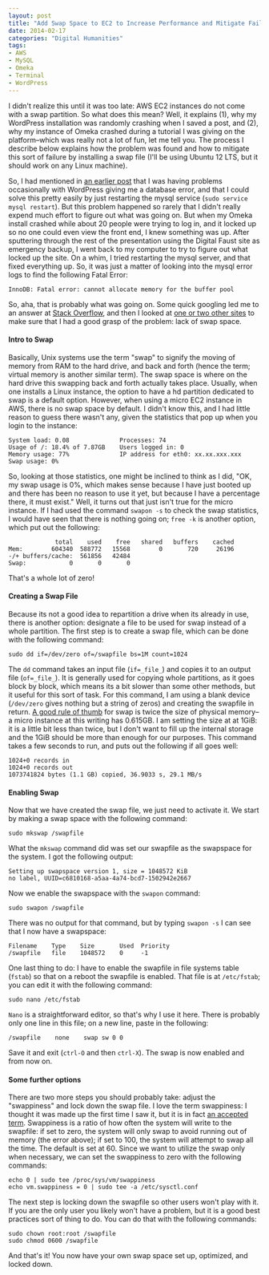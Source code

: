 ```yaml
---
layout: post
title: "Add Swap Space to EC2 to Increase Performance and Mitigate Failure"
date: 2014-02-17
categories: "Digital Humanities"
tags:
- AWS
- MySQL
- Omeka
- Terminal
- WordPress
---
```


I didn't realize this until it was too late: AWS EC2 instances do not come with a swap partition. So what does this mean? Well, it explains (1), why my WordPress installation was randomly crashing when I saved a post, and (2), why my instance of Omeka crashed during a tutorial I was giving on the platform–which was really not a lot of fun, let me tell you. The process I describe below explains how the problem was found and how to mitigate this sort of failure by installing a swap file (I'll be using Ubuntu 12 LTS, but it should work on any Linux machine).

So, I had mentioned in [an earlier post][1] that I was having problems occasionally with WordPress giving me a database error, and that I could solve this pretty easily by just restarting the mysql service (`sudo service mysql restart`). But this problem happened so rarely that I didn't really expend much effort to figure out what was going on. But when my Omeka install crashed while about 20 people were trying to log in, and it locked up so no one could even view the front end, I knew something was up. After sputtering through the rest of the presentation using the Digital Faust site as emergency backup, I went back to my computer to try to figure out what locked up the site. On a whim, I tried restarting the mysql server, and that fixed everything up. So, it was just a matter of looking into the mysql error logs to find the following Fatal Error:

    InnoDB: Fatal error: cannot allocate memory for the buffer pool

So, aha, that is probably what was going on. Some quick googling led me to an answer at [Stack Overflow][2], and then I looked at [one or two other sites][3] to make sure that I had a good grasp of the problem: lack of swap space.

#### Intro to Swap

Basically, Unix systems use the term "swap" to signify the moving of memory from RAM to the hard drive, and back and forth (hence the term; virtual memory is another similar term). The swap space is where on the hard drive this swapping back and forth actually takes place. Usually, when one installs a Linux instance, the option to have a hd partition dedicated to swap is a default option. However, when using a micro EC2 instance in AWS, there is no swap space by default. I didn't know this, and I had little reason to guess there wasn't any, given the statistics that pop up when you login to the instance:

    System load: 0.08              Processes: 74
    Usage of /: 18.4% of 7.87GB    Users logged in: 0
    Memory usage: 77%              IP address for eth0: xx.xx.xxx.xxx
    Swap usage: 0%

So, looking at those statistics, one might be inclined to think as I did, "OK, my swap usage is 0%, which makes sense because I have just booted up and there has been no reason to use it yet, but because I have a percentage there, it must exist." Well, it turns out that just isn't true for the micro instance. If I had used the command `swapon -s` to check the swap statistics, I would have seen that there is nothing going on; `free -k` is another option, which put out the following:

                 total    used    free   shared   buffers    cached
    Mem:        604340  588772   15568        0       720     26196
    -/+ buffers/cache:  561856   42484
    Swap:            0       0       0

That's a whole lot of zero!

#### Creating a Swap File

Because its not a good idea to repartition a drive when its already in use, there is another option: designate a file to be used for swap instead of a whole partition. The first step is to create a swap file, which can be done with the following command:

    sudo dd if=/dev/zero of=/swapfile bs=1M count=1024

The `dd` command takes an input file (`if=_file_`) and copies it to an output file (`of=_file_`). It is generally used for copying whole partitions, as it goes block by block, which means its a bit slower than some other methods, but it useful for this sort of task. For this command, I am using a blank device (`/dev/zero` gives nothing but a string of zeros) and creating the swapfile in return. [A good rule of thumb][4] for swap is twice the size of physical memory–a micro instance at this writing has 0.615GB. I am setting the size at at 1GiB: it is a little bit less than twice, but I don't want to fill up the internal storage and the 1GiB should be more than enough for our purposes. This command takes a few seconds to run, and puts out the following if all goes well:

    1024+0 records in
    1024+0 records out
    1073741824 bytes (1.1 GB) copied, 36.9033 s, 29.1 MB/s

#### Enabling Swap

Now that we have created the swap file, we just need to activate it. We start by making a swap space with the following command:

    sudo mkswap /swapfile

What the `mkswap` command did was set our swapfile as the swapspace for the system. I got the following output:

    Setting up swapspace version 1, size = 1048572 KiB
    no label, UUID=c6810168-a5aa-4a74-bcd7-1502942e2667

Now we enable the swapspace with the `swapon` command:

    sudo swapon /swapfile

There was no output for that command, but by typing `swapon -s` I can see that I now have a swapspace:

    Filename    Type    Size       Used  Priority
    /swapfile   file    1048572    0     -1

One last thing to do: I have to enable the swapfile in file systems table (`fstab`) so that on a reboot the swapfile is enabled. That file is at `/etc/fstab`; you can edit it with the following command:

    sudo nano /etc/fstab

`Nano` is a straightforward editor, so that's why I use it here. There is probably only one line in this file; on a new line, paste in the following:

    /swapfile    none    swap sw 0 0

Save it and exit (`ctrl-O` and then `ctrl-X`). The swap is now enabled and from now on.

#### Some further options

There are two more steps you should probably take: adjust the "swappiness" and lock down the swap file. I love the term swappiness: I thought it was made up the first time I saw it, but it is in fact [an accepted term][5]. Swappiness is a ratio of how often the system will write to the swapfile: if set to zero, the system will only swap to avoid running out of memory (the error above); if set to 100, the system will attempt to swap all the time. The default is set at 60. Since we want to utilize the swap only when necessary, we can set the swappiness to zero with the following commands:

    echo 0 | sudo tee /proc/sys/vm/swappiness
    echo vm.swappiness = 0 | sudo tee -a /etc/sysctl.conf

The next step is locking down the swapfile so other users won't play with it. If you are the only user you likely won't have a problem, but it is a good best practices sort of thing to do. You can do that with the following commands:

    sudo chown root:root /swapfile
    sudo chmod 0600 /swapfile

And that's it! You now have your own swap space set up, optimized, and locked down.

[1]: http://danielgriff.in/2014/wordpress-error-establishing-a-database-connection-fixed/ "WordPress Error Establishing a Database Connection — Quick Fix"
[2]: http://stackoverflow.com/questions/10284532/amazon-ec2-mysql-aborting-start-because-innodb-mmap-x-bytes-failed-errno-12 "Amazon EC2, mysql aborting start because InnoDB: mmap (x bytes) failed; errno 12"
[3]: https://www.digitalocean.com/community/articles/how-to-add-swap-on-ubuntu-12-04
[4]: http://superuser.com/questions/16280/swap-partition-size-for-4gb-ram "Swap partition size for 4GB RAM"
[5]: http://en.wikipedia.org/wiki/Swappiness "Wikipedia: Swappiness"
